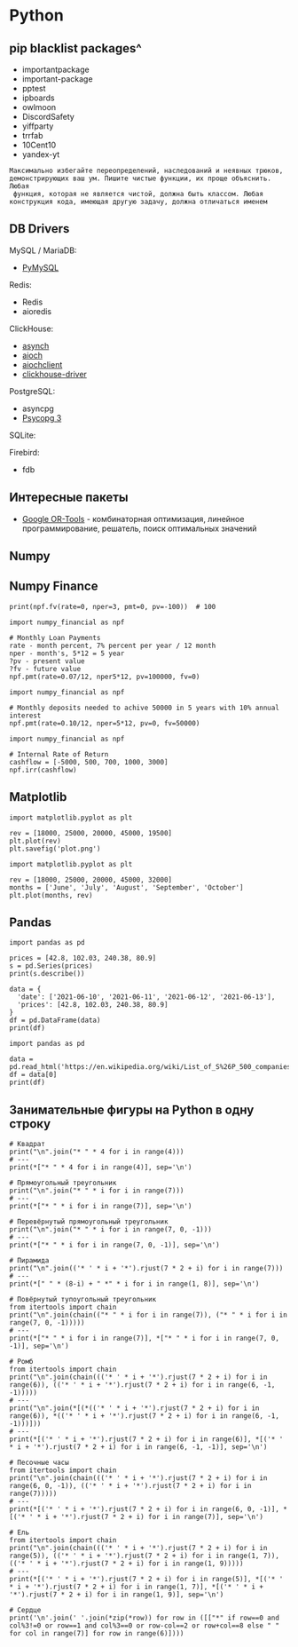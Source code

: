 # Python

## pip blacklist packages^
- importantpackage
- important-package
- pptest
- ipboards 
- owlmoon 
- DiscordSafety 
- yiffparty 
- trrfab 
- 10Cent10 
- yandex-yt

```
Максимально избегайте переопределений, наследований и неявных трюков, 
демонстрирующих ваш ум. Пишите чистые функции, их проще объяснить. Любая
 функция, которая не является чистой, должна быть классом. Любая 
конструкция кода, имеющая другую задачу, должна отличаться именем
```

## DB Drivers
MySQL / MariaDB:
- [PyMySQL](https://github.com/PyMySQL/PyMySQL/)

Redis:
- Redis
- aioredis

ClickHouse:
- [asynch](https://github.com/long2ice/asynch)
- [aioch](https://github.com/mymarilyn/aioch)
- [aiochclient](https://github.com/maximdanilchenko/aiochclient)
- [clickhouse-driver](https://github.com/mymarilyn/clickhouse-driver)

PostgreSQL:
- asyncpg
- [Psycopg 3](https://www.psycopg.org/psycopg3/docs/index.html)

SQLite:

Firebird:
- fdb

## Интересные пакеты
- [Google OR-Tools](https://developers.google.com/optimization) - комбинаторная оптимизация, линейное программирование, решатель, поиск оптимальных значений

## Numpy
## Numpy Finance
```
print(npf.fv(rate=0, nper=3, pmt=0, pv=-100))  # 100
```

```
import numpy_financial as npf

# Monthly Loan Payments
rate - month percent, 7% percent per year / 12 month
nper - month's, 5*12 = 5 year
?pv - present value
?fv - future value
npf.pmt(rate=0.07/12, nper5*12, pv=100000, fv=0)
```

```
import numpy_financial as npf

# Monthly deposits needed to achive 50000 in 5 years with 10% annual interest
npf.pmt(rate=0.10/12, nper=5*12, pv=0, fv=50000)
```

```
import numpy_financial as npf

# Internal Rate of Return
cashflow = [-5000, 500, 700, 1000, 3000]
npf.irr(cashflow)
```

## Matplotlib
```
import matplotlib.pyplot as plt

rev = [18000, 25000, 20000, 45000, 19500]
plt.plot(rev)
plt.savefig('plot.png')
```
```
import matplotlib.pyplot as plt

rev = [18000, 25000, 20000, 45000, 32000]
months = ['June', 'July', 'August', 'September', 'October']
plt.plot(months, rev)
```
## Pandas
```
import pandas as pd

prices = [42.8, 102.03, 240.38, 80.9]
s = pd.Series(prices)
print(s.describe())

data = {
  'date': ['2021-06-10', '2021-06-11', '2021-06-12', '2021-06-13'],
  'prices': [42.8, 102.03, 240.38, 80.9]
}
df = pd.DataFrame(data)
print(df)
```

```
import pandas as pd

data = pd.read_html('https://en.wikipedia.org/wiki/List_of_S%26P_500_companies')
df = data[0]
print(df)
```


## Занимательные фигуры на Python в одну строку
```
# Квадрат
print("\n".join("* " * 4 for i in range(4)))
# ---
print(*["* " * 4 for i in range(4)], sep='\n')

# Прямоугольный треугольник
print("\n".join("* " * i for i in range(7)))
# ---
print(*["* " * i for i in range(7)], sep='\n')

# Перевёрнутый прямоугольный треугольник
print("\n".join("* " * i for i in range(7, 0, -1)))
# ---
print(*["* " * i for i in range(7, 0, -1)], sep='\n')

# Пирамида
print("\n".join(('* ' * i + '*').rjust(7 * 2 + i) for i in range(7)))
# ---
print(*[" " * (8-i) + " *" * i for i in range(1, 8)], sep='\n')

# Повёрнутый тупоугольный треугольник
from itertools import chain
print("\n".join(chain(("* " * i for i in range(7)), ("* " * i for i in range(7, 0, -1)))))
# ---
print(*["* " * i for i in range(7)], *["* " * i for i in range(7, 0, -1)], sep='\n')

# Ромб
from itertools import chain
print("\n".join(chain((('* ' * i + '*').rjust(7 * 2 + i) for i in range(6)), (('* ' * i + '*').rjust(7 * 2 + i) for i in range(6, -1, -1)))))
# ---
print("\n".join(*[(*(('* ' * i + '*').rjust(7 * 2 + i) for i in range(6)), *(('* ' * i + '*').rjust(7 * 2 + i) for i in range(6, -1, -1)))]))
# ---
print(*[('* ' * i + '*').rjust(7 * 2 + i) for i in range(6)], *[('* ' * i + '*').rjust(7 * 2 + i) for i in range(6, -1, -1)], sep='\n')

# Песочные часы
from itertools import chain
print("\n".join(chain((('* ' * i + '*').rjust(7 * 2 + i) for i in range(6, 0, -1)), (('* ' * i + '*').rjust(7 * 2 + i) for i in range(7)))))
# ---
print(*[('* ' * i + '*').rjust(7 * 2 + i) for i in range(6, 0, -1)], *[('* ' * i + '*').rjust(7 * 2 + i) for i in range(7)], sep='\n')

# Ель
from itertools import chain
print("\n".join(chain((('* ' * i + '*').rjust(7 * 2 + i) for i in range(5)), (('* ' * i + '*').rjust(7 * 2 + i) for i in range(1, 7)), (('* ' * i + '*').rjust(7 * 2 + i) for i in range(1, 9)))))
# ---
print(*[('* ' * i + '*').rjust(7 * 2 + i) for i in range(5)], *[('* ' * i + '*').rjust(7 * 2 + i) for i in range(1, 7)], *[('* ' * i + '*').rjust(7 * 2 + i) for i in range(1, 9)], sep='\n')

# Сердце
print('\n'.join(' '.join(*zip(*row)) for row in ([["*" if row==0 and col%3!=0 or row==1 and col%3==0 or row-col==2 or row+col==8 else " " for col in range(7)] for row in range(6)])))
```
